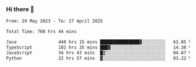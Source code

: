 ### Hi there 👋

<!--START_SECTION:waka-->

```txt
From: 29 May 2023 - To: 27 April 2025

Total Time: 708 hrs 44 mins

Java                448 hrs 15 mins ███████████████▓░░░░░░░░░   62.85 %
TypeScript          102 hrs 35 mins ███▓░░░░░░░░░░░░░░░░░░░░░   14.38 %
JavaScript          34 hrs 43 mins  █▒░░░░░░░░░░░░░░░░░░░░░░░   04.87 %
Python              22 hrs 57 mins  ▓░░░░░░░░░░░░░░░░░░░░░░░░   03.22 %
```

<!--END_SECTION:waka-->
<!--
**the-beef-calculator/the-beef-calculator** is a ✨ _special_ ✨ repository because its `README.md` (this file) appears on your GitHub profile.

Here are some ideas to get you started:

- 🔭 I’m currently working on ...
- 🌱 I’m currently learning ...
- 👯 I’m looking to collaborate on ...
- 🤔 I’m looking for help with ...
- 💬 Ask me about ...
- 📫 How to reach me: ...
- 😄 Pronouns: ...
- ⚡ Fun fact: ...
-->
